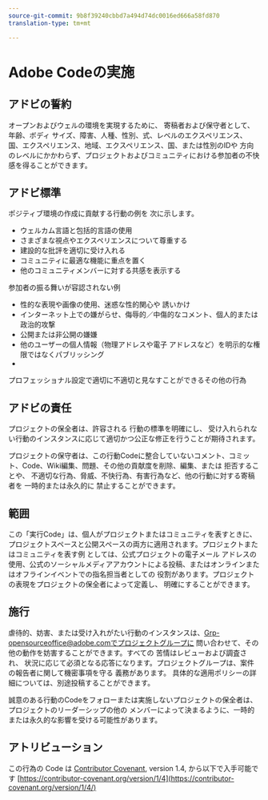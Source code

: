 ```yaml
---
source-git-commit: 9b8f39240cbbd7a494d74dc0016ed666a58fd870
translation-type: tm+mt

---
```

# Adobe Codeの実施

## アドビの誓約

オープンおよびウェルの環境を実現するために、
寄稿者および保守者として、
年齢、ボディ
サイズ、障害、人種、性別、式、レベルのエクスペリエンス、
国、エクスペリエンス、地域、エクスペリエンス、国、または性別のIDや
方向のレベルにかかわらず、プロジェクトおよびコミュニティにおける参加者の不快感を得ることができます。

## アドビ標準

ポジティブ環境の作成に貢献する行動の例を
次に示します。

* ウェルカム言語と包括的言語の使用
* さまざまな視点やエクスペリエンスについて尊重する
* 建設的な批評を適切に受け入れる
* コミュニティに最適な機能に重点を置く
* 他のコミュニティメンバーに対する共感を表示する

参加者の振る舞いが容認されない例

* 性的な表現や画像の使用、迷惑な性的関心や
誘いかけ
* インターネット上での嫌がらせ、侮辱的／中傷的なコメント、個人的または政治的攻撃
* 公開または非公開の嫌嫌
* 他のユーザーの個人情報（物理アドレスや電子
アドレスなど）を明示的な権限ではなくパブリッシング
* 
プロフェッショナル設定で適切に不適切と見なすことができるその他の行為

## アドビの責任

プロジェクトの保全者は、許容される
行動の標準を明確にし、
受け入れられない行動のインスタンスに応じて適切かつ公正な修正を行うことが期待されます。

プロジェクトの保守者は、この行動Codeに整合していないコメント、コミット、Code、Wiki編集、問題、その他の貢献度を削除、編集、または
拒否することや、
不適切な行為、脅威、不快行為、有害行為など、他の行動に対する寄稿者を
一時的または永久的に
禁止することができます。

## 範囲

この「実行Code」は、個人がプロジェクトまたはコミュニティを表すときに、
プロジェクトスペースと公開スペースの両方に適用されます。プロジェクトまたはコミュニティを表す例
としては、公式プロジェクトの電子メール
アドレスの使用、公式のソーシャルメディアアカウントによる投稿、またはオンラインまたはオフラインイベントでの指名担当者としての
役割があります。プロジェクトの表現をプロジェクトの保全者によって定義し、
明確にすることができます。

## 施行

虐待的、妨害、または受け入れがたい行動のインスタンスは、Grp-opensourceoffice@adobe.comでプロジェクトグループに
問い合わせて、その他の動作を妨害することができます。すべての
苦情はレビューおよび調査され、
状況に応じて必須となる応答になります。プロジェクトグループは、案件の報告者に関して機密事項を守る
義務があります。
具体的な適用ポリシーの詳細については、別途投稿することができます。


誠意のある行動のCodeをフォローまたは実施しないプロジェクトの保全者は、プロジェクトのリーダーシップの他の
メンバーによって決まるように、一時的または永久的な影響を受ける可能性があります。

## アトリビューション

この行為の Code は [Contributor Covenant](https://contributor-covenant.org), version 1.4,
から以下で入手可能です [https://contributor-covenant.org/version/1/4](https://contributor-covenant.org/version/1/4/)
